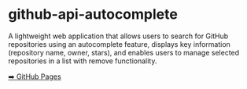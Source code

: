 # github-api-autocomplete

A lightweight web application that allows users to search for GitHub repositories using an autocomplete feature, displays key information (repository name, owner, stars), and enables users to manage selected repositories in a list with remove functionality.

[➡️ GitHub Pages](https://saltilo.github.io/github-api-autocomplete/)

